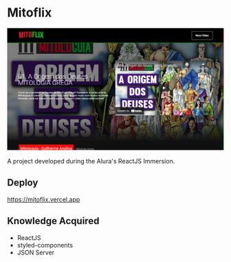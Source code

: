 # Mitoflix

<img src="https://raw.githubusercontent.com/ronnyjohnti/mediahub/main/mitoflix-index.png">

A project developed during the Alura's ReactJS Immersion.

## Deploy
https://mitoflix.vercel.app

## Knowledge Acquired

- ReactJS
- styled-components
- JSON Server
